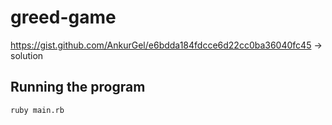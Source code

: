 # greed-game
https://gist.github.com/AnkurGel/e6bdda184fdcce6d22cc0ba36040fc45 -> solution

## Running the program

    ruby main.rb

